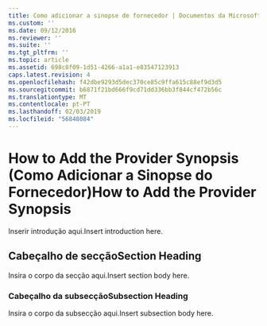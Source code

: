 ```yaml
---
title: Como adicionar a sinopse de fornecedor | Documentos da Microsoft
ms.custom: ''
ms.date: 09/12/2016
ms.reviewer: ''
ms.suite: ''
ms.tgt_pltfrm: ''
ms.topic: article
ms.assetid: 698c8f09-1d51-4266-a1a1-e83547123913
caps.latest.revision: 4
ms.openlocfilehash: f42dbe9293d5dec370ce85c9ffa615c88ef9d3d5
ms.sourcegitcommit: b6871f21bd666f9cd71dd336bb3f844cf472b56c
ms.translationtype: MT
ms.contentlocale: pt-PT
ms.lasthandoff: 02/03/2019
ms.locfileid: "56848084"
---
```

# <a name="how-to-add-the-provider-synopsis"></a><span data-ttu-id="e1c52-102">How to Add the Provider Synopsis (Como Adicionar a Sinopse do Fornecedor)</span><span class="sxs-lookup"><span data-stu-id="e1c52-102">How to Add the Provider Synopsis</span></span>
<span data-ttu-id="e1c52-103">Inserir introdução aqui.</span><span class="sxs-lookup"><span data-stu-id="e1c52-103">Insert introduction here.</span></span>

## <a name="section-heading"></a><span data-ttu-id="e1c52-104">Cabeçalho de secção</span><span class="sxs-lookup"><span data-stu-id="e1c52-104">Section Heading</span></span>
 <span data-ttu-id="e1c52-105">Insira o corpo da secção aqui.</span><span class="sxs-lookup"><span data-stu-id="e1c52-105">Insert section body here.</span></span>

### <a name="subsection-heading"></a><span data-ttu-id="e1c52-106">Cabeçalho da subsecção</span><span class="sxs-lookup"><span data-stu-id="e1c52-106">Subsection Heading</span></span>
 <span data-ttu-id="e1c52-107">Insira o corpo da subsecção aqui.</span><span class="sxs-lookup"><span data-stu-id="e1c52-107">Insert subsection body here.</span></span>
